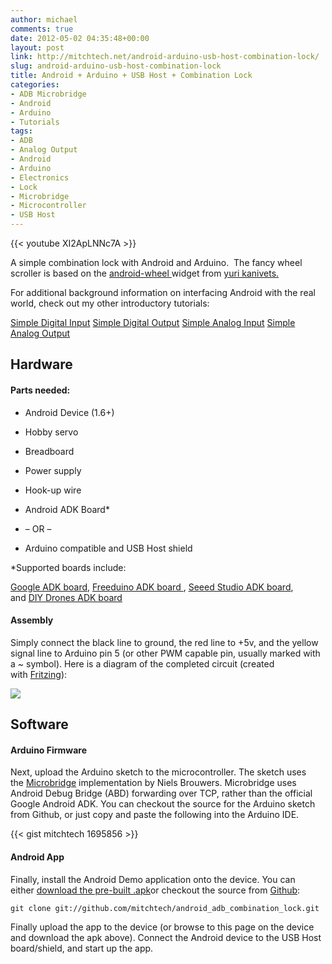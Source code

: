 ```yaml
---
author: michael
comments: true
date: 2012-05-02 04:35:48+00:00
layout: post
link: http://mitchtech.net/android-arduino-usb-host-combination-lock/
slug: android-arduino-usb-host-combination-lock
title: Android + Arduino + USB Host + Combination Lock
categories:
- ADB Microbridge
- Android
- Arduino
- Tutorials
tags:
- ADB
- Analog Output
- Android
- Arduino
- Electronics
- Lock
- Microbridge
- Microcontroller
- USB Host
---
```


{{< youtube XI2ApLNNc7A >}}

A simple combination lock with Android and Arduino.  The fancy wheel scroller is based on the [android-wheel ](http://code.google.com/p/android-wheel/)widget from [yuri kanivets.](http://android-devblog.blogspot.com/)

For additional background information on interfacing Android with the real world, check out my other introductory tutorials:

[Simple Digital Input](http://mitchtech.net/android-arduino-usb-host-simple-digital-input/)
[Simple Digital Output](http://mitchtech.net/android-arduino-usb-host-simple-digital-output/)
[Simple Analog Input](http://mitchtech.net/android-arduino-usb-host-simple-analog-input/)
[Simple Analog Output](http://mitchtech.net/android-arduino-usb-host-simple-analog-output/)

## Hardware

#### Parts needed:

  * Android Device (1.6+)

  * Hobby servo

  * Breadboard

  * Power supply

  * Hook-up wire

  * Android ADK Board*

  * – OR –

  * Arduino compatible and USB Host shield

*Supported boards include:

[Google ADK board](http://www.rt-net.jp/shop/index.php?main_page=product_info&cPath=3_4&products_id=1), [Freeduino ADK board ](http://shop.moderndevice.com/products/freeduino-usb-host-board), [Seeed Studio ADK board](http://www.seeedstudio.com/depot/seeeduino-adk-main-board-p-846.html), and [DIY Drones ADK board](https://store.diydrones.com/ProductDetails.asp?ProductCode=BR-PhoneDrone)

#### Assembly

Simply connect the black line to ground, the red line to +5v, and the yellow signal line to Arduino pin 5 (or other PWM capable pin, usually marked with a ~ symbol). Here is a diagram of the completed circuit (created with [Fritzing](http://fritzing.org/)):

[![](http://mitchtech.net/wp-content/uploads/2012/05/adb_combination_lock.png)](http://mitchtech.net/wp-content/uploads/2012/05/adb_combination_lock.png)

## Software

#### Arduino Firmware

Next, upload the Arduino sketch to the microcontroller. The sketch uses the [Microbridge](http://code.google.com/p/microbridge/) implementation by Niels Brouwers. Microbridge uses Android Debug Bridge (ABD) forwarding over TCP, rather than the official Google Android ADK. You can checkout the source for the Arduino sketch from Github, or just copy and paste the following into the Arduino IDE.

{{< gist mitchtech 1695856 >}}

#### Android App

Finally, install the Android Demo application onto the device. You can either [download the pre-built .apk](http://mitch-tech.appspot.com/adb/AdbCombinationLock.apk)or checkout the source from [Github](https://github.com/mitchtech/android_adb_combination_lock):

```
git clone git://github.com/mitchtech/android_adb_combination_lock.git
```

Finally upload the app to the device (or browse to this page on the device and download the apk above). Connect the Android device to the USB Host board/shield, and start up the app.

